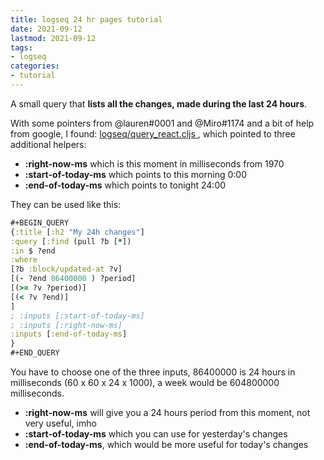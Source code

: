 ```yaml
---
title: logseq 24 hr pages tutorial
date: 2021-09-12
lastmod: 2021-09-12
tags:
- logseq
categories:
- tutorial
---
```


A small query that **lists all the changes, made during the last 24 hours**.

With some pointers from @lauren#0001 and @Miro#1174 and a bit of help from google, I found: [logseq/query_react.cljs ](https://github.com/logseq/logseq/blob/fef5bbf0688f8fe28ec21255fb135951395e0ec7/src/main/frontend/db/query_react.cljs), which pointed to three additional helpers:


  + **:right-now-ms** which is this moment in milliseconds from 1970
  + **:start-of-today-ms** which points to this morning 0:00
  + **:end-of-today-ms** which points to tonight 24:00

They can be used like this:
```clojure
#+BEGIN_QUERY
{:title [:h2 "My 24h changes"]
:query [:find (pull ?b [*])
:in $ ?end
:where
[?b :block/updated-at ?v]
[(- ?end 86400000 ) ?period]
[(>= ?v ?period)]
[(< ?v ?end)]
]
; :inputs [:start-of-today-ms]
; :inputs [:right-now-ms]
:inputs [:end-of-today-ms]
}
#+END_QUERY
```

You have to choose one of the three inputs, 86400000 is 24 hours in milliseconds (60 x 60 x 24 x 1000), a week would be 604800000 milliseconds.


  + **:right-now-ms** will give you a 24 hours period from this moment, not very useful, imho
  + **:start-of-today-ms** which you can use for yesterday's changes
  + **:end-of-today-ms**, which would be more useful for today's changes
